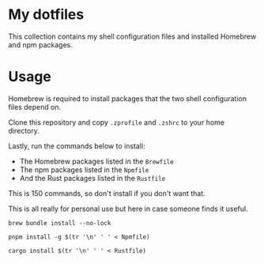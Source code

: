 # My dotfiles

This collection contains my shell configuration files and installed Homebrew and npm packages.

# Usage

Homebrew is required to install packages that the two shell configuration files depend on.

Clone this repository and copy `.zprofile` and `.zshrc` to your home directory.

Lastly, run the commands below to install:

- The Homebrew packages listed in the `Brewfile`
- The npm packages listed in the `Npmfile`
- And the Rust packages listed in the `Rustfile`

This is 150 commands, so don't install if you don't want that.

This is all really for personal use but here in case someone finds it useful.

```shell
brew bundle install --no-lock

pnpm install -g $(tr '\n' ' ' < Npmfile)

cargo install $(tr '\n' ' ' < Rustfile)
```
